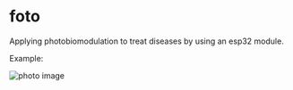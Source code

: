 # foto

Applying photobiomodulation to treat diseases by using an esp32 module.

Example:

![photo image](https://i.ytimg.com/vi/bb_za87ZQiQ/maxresdefault.jpg)
